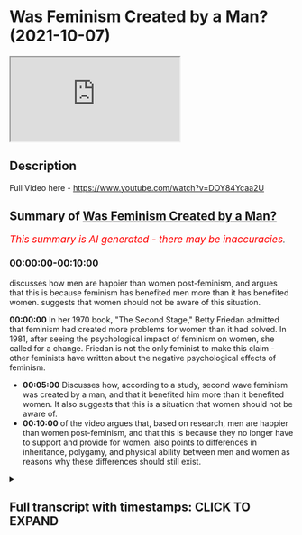 # Was Feminism Created by a Man? (2021-10-07)

<iframe loading='lazy' allow='autoplay' src='https://www.youtube.com/embed/jwaftjQDOTc'></iframe>

## Description

Full Video here - <https://www.youtube.com/watch?v=DOY84Ycaa2U>

## Summary of [Was Feminism Created by a Man?](https://www.youtube.com/watch?v=jwaftjQDOTc)

*<span style="color:red; font-size:125%">This summary is AI generated - there may be inaccuracies</span>. [](/)*

### <a onclick="modifyYTiframeseektime('0')">00:00:00-00:10:00</a>

 discusses how men are happier than women post-feminism, and argues that this is because feminism has benefited men more than it has benefited women.  suggests that women should not be aware of this situation.

**<a onclick="modifyYTiframeseektime('0')">00:00:00</a>** In her 1970 book, "The Second Stage," Betty Friedan admitted that feminism had created more problems for women than it had solved. In 1981, after seeing the psychological impact of feminism on women, she called for a change. Friedan is not the only feminist to make this claim - other feminists have written about the negative psychological effects of feminism.

* **<a onclick="modifyYTiframeseektime('300')">00:05:00</a>** Discusses how, according to a study, second wave feminism was created by a man, and that it benefited him more than it benefited women. It also suggests that this is a situation that women should not be aware of.
* **<a onclick="modifyYTiframeseektime('600')">00:10:00</a>** of the video argues that, based on research, men are happier than women post-feminism, and that this is because they no longer have to support and provide for women. also points to differences in inheritance, polygamy, and physical ability between men and women as reasons why these differences should still exist.

<details><summary><h2>Full transcript with timestamps: CLICK TO EXPAND</h2></summary>

<a onclick="modifyYTiframeseektime('0')">0:00:00</a> the famous line  
<a onclick="modifyYTiframeseektime('1')">0:00:01</a> the comfortable concentration the home  
<a onclick="modifyYTiframeseektime('3')">0:00:03</a> is a comfortable concentration camp  
<a onclick="modifyYTiframeseektime('5')">0:00:05</a> what was it um  
<a onclick="modifyYTiframeseektime('15')">0:00:15</a> has been translated it's very you know  
<a onclick="modifyYTiframeseektime('18')">0:00:18</a> that she's she is a  
<a onclick="modifyYTiframeseektime('20')">0:00:20</a> you know prisoner in her house  
<a onclick="modifyYTiframeseektime('22')">0:00:22</a> by the way  
<a onclick="modifyYTiframeseektime('23')">0:00:23</a> she actually retracted this very  
<a onclick="modifyYTiframeseektime('25')">0:00:25</a> interesting in her book called second  
<a onclick="modifyYTiframeseektime('26')">0:00:26</a> stage which she wrote some 10 years  
<a onclick="modifyYTiframeseektime('28')">0:00:28</a> after or something like this she said  
<a onclick="modifyYTiframeseektime('29')">0:00:29</a> this was a big extreme for me to say  
<a onclick="modifyYTiframeseektime('30')">0:00:30</a> that  
<a onclick="modifyYTiframeseektime('31')">0:00:31</a> people don't realize she made a hell of  
<a onclick="modifyYTiframeseektime('33')">0:00:33</a> a lot of retractions  
<a onclick="modifyYTiframeseektime('35')">0:00:35</a> why does she make retractions i'll tell  
<a onclick="modifyYTiframeseektime('36')">0:00:36</a> you why she made retractions  
<a onclick="modifyYTiframeseektime('38')">0:00:38</a> she made retractions because in the year  
<a onclick="modifyYTiframeseektime('40')">0:00:40</a> 1970  
<a onclick="modifyYTiframeseektime('41')">0:00:41</a> she wrote a book called the second stage  
<a onclick="modifyYTiframeseektime('43')">0:00:43</a> you can you can get this book and she  
<a onclick="modifyYTiframeseektime('44')">0:00:44</a> realized by doing these kind of  
<a onclick="modifyYTiframeseektime('46')">0:00:46</a> sociological investigations that women  
<a onclick="modifyYTiframeseektime('48')">0:00:48</a> were actually having things worse that  
<a onclick="modifyYTiframeseektime('50')">0:00:50</a> things were getting worse for women i'm  
<a onclick="modifyYTiframeseektime('51')">0:00:51</a> going to read something from her book  
<a onclick="modifyYTiframeseektime('52')">0:00:52</a> right now  
<a onclick="modifyYTiframeseektime('54')">0:00:54</a> she said that women are experiencing  
<a onclick="modifyYTiframeseektime('55')">0:00:55</a> more signs of psychological stress than  
<a onclick="modifyYTiframeseektime('57')">0:00:57</a> women in their 20s and 30s had in the  
<a onclick="modifyYTiframeseektime('59')">0:00:59</a> 50s and early 60s she admits  
<a onclick="modifyYTiframeseektime('62')">0:01:02</a> listen to what she says and we're more  
<a onclick="modifyYTiframeseektime('64')">0:01:04</a> likely to feel on edge of a nervous  
<a onclick="modifyYTiframeseektime('66')">0:01:06</a> breakdown than young men she says so  
<a onclick="modifyYTiframeseektime('69')">0:01:09</a> this is after what after the civil  
<a onclick="modifyYTiframeseektime('71')">0:01:11</a> rights movement after the implementation  
<a onclick="modifyYTiframeseektime('72')">0:01:12</a> of equal rights act after women are  
<a onclick="modifyYTiframeseektime('73')">0:01:13</a> going to work after all of the the  
<a onclick="modifyYTiframeseektime('76')">0:01:16</a> discussion about feminism after women  
<a onclick="modifyYTiframeseektime('77')">0:01:17</a> were burning bras after after after so  
<a onclick="modifyYTiframeseektime('80')">0:01:20</a> she goes and checks to see if women are  
<a onclick="modifyYTiframeseektime('81')">0:01:21</a> happy now because of what she's done and  
<a onclick="modifyYTiframeseektime('83')">0:01:23</a> she realized actually women are sadder  
<a onclick="modifyYTiframeseektime('84')">0:01:24</a> they're worse off their welfare has been  
<a onclick="modifyYTiframeseektime('86')">0:01:26</a> affected in the negative  
<a onclick="modifyYTiframeseektime('88')">0:01:28</a> and she says that she admits this in her  
<a onclick="modifyYTiframeseektime('89')">0:01:29</a> book the second stage which by the way  
<a onclick="modifyYTiframeseektime('91')">0:01:31</a> you don't find in curricula you don't  
<a onclick="modifyYTiframeseektime('93')">0:01:33</a> find the syllabi this book second stage  
<a onclick="modifyYTiframeseektime('95')">0:01:35</a> you find feminine mystique even  
<a onclick="modifyYTiframeseektime('98')">0:01:38</a> gcse and a levels they don't teach any  
<a onclick="modifyYTiframeseektime('100')">0:01:40</a> kids about the second stage it's a book  
<a onclick="modifyYTiframeseektime('102')">0:01:42</a> she wrote and in fact it's a book she  
<a onclick="modifyYTiframeseektime('104')">0:01:44</a> wrote after the book feminine mystique  
<a onclick="modifyYTiframeseektime('105')">0:01:45</a> but because it has all these admissions  
<a onclick="modifyYTiframeseektime('107')">0:01:47</a> these dirty admissions that she puts and  
<a onclick="modifyYTiframeseektime('109')">0:01:49</a> she tells us the truth about  
<a onclick="modifyYTiframeseektime('111')">0:01:51</a> you don't want to we don't want to we  
<a onclick="modifyYTiframeseektime('112')">0:01:52</a> want to hide this under the cup do we  
<a onclick="modifyYTiframeseektime('115')">0:01:55</a> women 35 to 39 103 she says in the same  
<a onclick="modifyYTiframeseektime('119')">0:01:59</a> book  
<a onclick="modifyYTiframeseektime('120')">0:02:00</a> in the 1970s experienced a nervous  
<a onclick="modifyYTiframeseektime('122')">0:02:02</a> breakdown which was is more than a 10  
<a onclick="modifyYTiframeseektime('124')">0:02:04</a> increase  
<a onclick="modifyYTiframeseektime('125')">0:02:05</a> which is in sociological terms quite  
<a onclick="modifyYTiframeseektime('127')">0:02:07</a> heavy  
<a onclick="modifyYTiframeseektime('128')">0:02:08</a> so she realized  
<a onclick="modifyYTiframeseektime('130')">0:02:10</a> based on her own study this is betty  
<a onclick="modifyYTiframeseektime('132')">0:02:12</a> friday we're talking about that more  
<a onclick="modifyYTiframeseektime('133')">0:02:13</a> women were suffering  
<a onclick="modifyYTiframeseektime('136')">0:02:16</a> after the implementation of all of these  
<a onclick="modifyYTiframeseektime('137')">0:02:17</a> things and after they go into work and  
<a onclick="modifyYTiframeseektime('139')">0:02:19</a> after they she's they've they've taken  
<a onclick="modifyYTiframeseektime('140')">0:02:20</a> up all these attitudes towards domestic  
<a onclick="modifyYTiframeseektime('143')">0:02:23</a> domesticity  
<a onclick="modifyYTiframeseektime('144')">0:02:24</a> and the family and the home and the  
<a onclick="modifyYTiframeseektime('145')">0:02:25</a> motherhood and all these things  
<a onclick="modifyYTiframeseektime('147')">0:02:27</a> you see  
<a onclick="modifyYTiframeseektime('151')">0:02:31</a> and she even admits quite interesting in  
<a onclick="modifyYTiframeseektime('152')">0:02:32</a> the book she goes women have a profound  
<a onclick="modifyYTiframeseektime('154')">0:02:34</a> human impulse to have children well you  
<a onclick="modifyYTiframeseektime('156')">0:02:36</a> weren't saying that before  
<a onclick="modifyYTiframeseektime('157')">0:02:37</a> all the tone has changed now has it when  
<a onclick="modifyYTiframeseektime('159')">0:02:39</a> you see women are suffering and coming  
<a onclick="modifyYTiframeseektime('161')">0:02:41</a> to you and crying and nervous breakdowns  
<a onclick="modifyYTiframeseektime('162')">0:02:42</a> now you're saying well actually women  
<a onclick="modifyYTiframeseektime('164')">0:02:44</a> have a profound  
<a onclick="modifyYTiframeseektime('165')">0:02:45</a> instinct she says or impulse sorry to  
<a onclick="modifyYTiframeseektime('167')">0:02:47</a> have children well you weren't saying  
<a onclick="modifyYTiframeseektime('168')">0:02:48</a> that before fridan she realizes what she  
<a onclick="modifyYTiframeseektime('172')">0:02:52</a> put women in but is she the only one  
<a onclick="modifyYTiframeseektime('174')">0:02:54</a> you'll be surprised she's not the only  
<a onclick="modifyYTiframeseektime('175')">0:02:55</a> one in 1981 after realizing the  
<a onclick="modifyYTiframeseektime('177')">0:02:57</a> troubling psychological impact of women  
<a onclick="modifyYTiframeseektime('178')">0:02:58</a> fridan states this let me just go with  
<a onclick="modifyYTiframeseektime('181')">0:03:01</a> for a second she has we had better find  
<a onclick="modifyYTiframeseektime('183')">0:03:03</a> a change  
<a onclick="modifyYTiframeseektime('184')">0:03:04</a> but change is hard because this is what  
<a onclick="modifyYTiframeseektime('186')">0:03:06</a> she says unbelievable unbelievable what  
<a onclick="modifyYTiframeseektime('188')">0:03:08</a> she says listen to this  
<a onclick="modifyYTiframeseektime('190')">0:03:10</a> she goes  
<a onclick="modifyYTiframeseektime('191')">0:03:11</a> because women have almost a religious  
<a onclick="modifyYTiframeseektime('193')">0:03:13</a> feeling about the woman's movement  
<a onclick="modifyYTiframeseektime('195')">0:03:15</a> allah  
<a onclick="modifyYTiframeseektime('198')">0:03:18</a> she says we've got to change this now  
<a onclick="modifyYTiframeseektime('200')">0:03:20</a> this is 20 years after that she goes  
<a onclick="modifyYTiframeseektime('201')">0:03:21</a> because we're now becoming it's like  
<a onclick="modifyYTiframeseektime('202')">0:03:22</a> feminism has become religion who's  
<a onclick="modifyYTiframeseektime('204')">0:03:24</a> saying that betsy friedan one of the  
<a onclick="modifyYTiframeseektime('206')">0:03:26</a> founding mothers of feminism she goes i  
<a onclick="modifyYTiframeseektime('208')">0:03:28</a> realize we have to make a change she's  
<a onclick="modifyYTiframeseektime('210')">0:03:30</a> saying this i realize we have to make a  
<a onclick="modifyYTiframeseektime('211')">0:03:31</a> change but what but it's difficult now  
<a onclick="modifyYTiframeseektime('213')">0:03:33</a> because women have a what a religious  
<a onclick="modifyYTiframeseektime('215')">0:03:35</a> feeling towards feminism can you imagine  
<a onclick="modifyYTiframeseektime('218')">0:03:38</a> this  
<a onclick="modifyYTiframeseektime('219')">0:03:39</a> a sacredness a reverence an oh this is  
<a onclick="modifyYTiframeseektime('222')">0:03:42</a> what she continues it keeps us from  
<a onclick="modifyYTiframeseektime('224')">0:03:44</a> asking questions about what really  
<a onclick="modifyYTiframeseektime('225')">0:03:45</a> matters to women now  
<a onclick="modifyYTiframeseektime('227')">0:03:47</a> so  
<a onclick="modifyYTiframeseektime('229')">0:03:49</a> you see it's really negatively impacted  
<a onclick="modifyYTiframeseektime('230')">0:03:50</a> women she realizes that  
<a onclick="modifyYTiframeseektime('232')">0:03:52</a> she wants to change that but she can't  
<a onclick="modifyYTiframeseektime('234')">0:03:54</a> because she's already created a monster  
<a onclick="modifyYTiframeseektime('236')">0:03:56</a> she's already created the frankenstein  
<a onclick="modifyYTiframeseektime('238')">0:03:58</a> of feminism she's already helped  
<a onclick="modifyYTiframeseektime('240')">0:04:00</a> contribute to that and now she's trying  
<a onclick="modifyYTiframeseektime('242')">0:04:02</a> to pull women back actually we're going  
<a onclick="modifyYTiframeseektime('244')">0:04:04</a> too far no it's too far the frankenstein  
<a onclick="modifyYTiframeseektime('246')">0:04:06</a> has already been created and and you  
<a onclick="modifyYTiframeseektime('248')">0:04:08</a> know who's suffering for it women are  
<a onclick="modifyYTiframeseektime('250')">0:04:10</a> suffering more because of him  
<a onclick="modifyYTiframeseektime('252')">0:04:12</a> and one of the most powerful things i've  
<a onclick="modifyYTiframeseektime('254')">0:04:14</a> ever read  
<a onclick="modifyYTiframeseektime('255')">0:04:15</a> from a feminist  
<a onclick="modifyYTiframeseektime('257')">0:04:17</a> is from jermaine grey  
<a onclick="modifyYTiframeseektime('258')">0:04:18</a> in her book in 1981 the whole woman  
<a onclick="modifyYTiframeseektime('260')">0:04:20</a> remember jeremiah was one of the  
<a onclick="modifyYTiframeseektime('261')">0:04:21</a> founding mothers of feminism see her see  
<a onclick="modifyYTiframeseektime('263')">0:04:23</a> her online how she's coming with  
<a onclick="modifyYTiframeseektime('265')">0:04:25</a> arrogance and talking and smoking  
<a onclick="modifyYTiframeseektime('266')">0:04:26</a> cigarette and this and that and she's  
<a onclick="modifyYTiframeseektime('268')">0:04:28</a> she's with confidence talking about how  
<a onclick="modifyYTiframeseektime('270')">0:04:30</a> important it is and attacking  
<a onclick="modifyYTiframeseektime('271')">0:04:31</a> domesticity attacking this and quality  
<a onclick="modifyYTiframeseektime('273')">0:04:33</a> and all that kind of and what  
<a onclick="modifyYTiframeseektime('274')">0:04:34</a> she comes in 1981 she goes i mourn for  
<a onclick="modifyYTiframeseektime('276')">0:04:36</a> my unborn babies  
<a onclick="modifyYTiframeseektime('279')">0:04:39</a> i mourn for my unborn babies she says  
<a onclick="modifyYTiframeseektime('283')">0:04:43</a> this is two of your big names  
<a onclick="modifyYTiframeseektime('285')">0:04:45</a> two already we're going to come to the  
<a onclick="modifyYTiframeseektime('286')">0:04:46</a> third one which is the worst one by the  
<a onclick="modifyYTiframeseektime('288')">0:04:48</a> way where she said i'm mourned for my  
<a onclick="modifyYTiframeseektime('289')">0:04:49</a> unborn babies she said  
<a onclick="modifyYTiframeseektime('291')">0:04:51</a> she goes i still have pregnancy dreams  
<a onclick="modifyYTiframeseektime('295')">0:04:55</a> she's exposing herself waiting with vast  
<a onclick="modifyYTiframeseektime('297')">0:04:57</a> joy something that will never happen  
<a onclick="modifyYTiframeseektime('299')">0:04:59</a> because she's over past the age of  
<a onclick="modifyYTiframeseektime('300')">0:05:00</a> pregnancy never happened allah akbar  
<a onclick="modifyYTiframeseektime('302')">0:05:02</a> it's a punishment for you because you  
<a onclick="modifyYTiframeseektime('304')">0:05:04</a> are telling all the women it's you're  
<a onclick="modifyYTiframeseektime('306')">0:05:06</a> telling all the women that motherhood is  
<a onclick="modifyYTiframeseektime('307')">0:05:07</a> xyz and all that now you'll be punished  
<a onclick="modifyYTiframeseektime('309')">0:05:09</a> because you realize that actually you  
<a onclick="modifyYTiframeseektime('310')">0:05:10</a> suppressed your instinct and you hurt  
<a onclick="modifyYTiframeseektime('312')">0:05:12</a> yourself you only hurt you you're  
<a onclick="modifyYTiframeseektime('313')">0:05:13</a> playing with fire you played with fire  
<a onclick="modifyYTiframeseektime('315')">0:05:15</a> and you got burned  
<a onclick="modifyYTiframeseektime('319')">0:05:19</a> who is the ani if you wanna if you wanna  
<a onclick="modifyYTiframeseektime('322')">0:05:22</a> put the main the main woman of feminism  
<a onclick="modifyYTiframeseektime('325')">0:05:25</a> in the second wave is  
<a onclick="modifyYTiframeseektime('326')">0:05:26</a> the second sex because it had been  
<a onclick="modifyYTiframeseektime('329')">0:05:29</a> probably the most robust and thorough  
<a onclick="modifyYTiframeseektime('331')">0:05:31</a> philosophical work that had been done on  
<a onclick="modifyYTiframeseektime('333')">0:05:33</a> feminism and up until the third wave it  
<a onclick="modifyYTiframeseektime('335')">0:05:35</a> was the main way in which uh scholars of  
<a onclick="modifyYTiframeseektime('338')">0:05:38</a> feminism would argue for feminism okay  
<a onclick="modifyYTiframeseektime('341')">0:05:41</a> this is what she says  
<a onclick="modifyYTiframeseektime('344')">0:05:44</a> we know we know her thought right she  
<a onclick="modifyYTiframeseektime('346')">0:05:46</a> attacks  
<a onclick="modifyYTiframeseektime('347')">0:05:47</a> the institution of motherhood she  
<a onclick="modifyYTiframeseektime('349')">0:05:49</a> attacks  
<a onclick="modifyYTiframeseektime('350')">0:05:50</a> domesticity she she she talks about  
<a onclick="modifyYTiframeseektime('353')">0:05:53</a> you know how it's so oppressive to be a  
<a onclick="modifyYTiframeseektime('355')">0:05:55</a> you know man and biologically even  
<a onclick="modifyYTiframeseektime('358')">0:05:58</a> and these things but she says the  
<a onclick="modifyYTiframeseektime('359')">0:05:59</a> following she goes she was talking about  
<a onclick="modifyYTiframeseektime('361')">0:06:01</a> she had a boyfriend his name was satra  
<a onclick="modifyYTiframeseektime('362')">0:06:02</a> john paul satra a huge philosopher big  
<a onclick="modifyYTiframeseektime('364')">0:06:04</a> name imagine now she's telling women not  
<a onclick="modifyYTiframeseektime('367')">0:06:07</a> to have what  
<a onclick="modifyYTiframeseektime('368')">0:06:08</a> husbands or this she's telling them not  
<a onclick="modifyYTiframeseektime('369')">0:06:09</a> to have husbands yeah not to be married  
<a onclick="modifyYTiframeseektime('371')">0:06:11</a> not to have kids but listen to what she  
<a onclick="modifyYTiframeseektime('373')">0:06:13</a> says about her own boyfriend listen to  
<a onclick="modifyYTiframeseektime('374')">0:06:14</a> what she said she goes i felt dominated  
<a onclick="modifyYTiframeseektime('376')">0:06:16</a> by someone else intellectually  
<a onclick="modifyYTiframeseektime('379')">0:06:19</a> sartre lived up to the man i had dreamt  
<a onclick="modifyYTiframeseektime('381')">0:06:21</a> up until 15. i was simply not in his  
<a onclick="modifyYTiframeseektime('383')">0:06:23</a> class well i have not seen one single  
<a onclick="modifyYTiframeseektime('385')">0:06:25</a> muslim woman to ever say that  
<a onclick="modifyYTiframeseektime('387')">0:06:27</a> with the most complementarian lifestyle  
<a onclick="modifyYTiframeseektime('389')">0:06:29</a> she's an egalitarian she said i've never  
<a onclick="modifyYTiframeseektime('391')">0:06:31</a> heard anything i've dominated by my  
<a onclick="modifyYTiframeseektime('392')">0:06:32</a> husband i was not even in his class  
<a onclick="modifyYTiframeseektime('394')">0:06:34</a> the most traditionalist woman  
<a onclick="modifyYTiframeseektime('397')">0:06:37</a> the amish i've never said this is what  
<a onclick="modifyYTiframeseektime('399')">0:06:39</a> so you're telling women not to have uh  
<a onclick="modifyYTiframeseektime('400')">0:06:40</a> kids you're telling women not to she's  
<a onclick="modifyYTiframeseektime('402')">0:06:42</a> like the devil wallahi she is like  
<a onclick="modifyYTiframeseektime('403')">0:06:43</a> shaytaan sorry let me just go into  
<a onclick="modifyYTiframeseektime('405')">0:06:45</a> release this goes for that  
<a onclick="modifyYTiframeseektime('415')">0:06:55</a> like the devil he says go and do this  
<a onclick="modifyYTiframeseektime('417')">0:06:57</a> belief and when he does it he says i've  
<a onclick="modifyYTiframeseektime('419')">0:06:59</a> got nothing to do with you in her own  
<a onclick="modifyYTiframeseektime('420')">0:07:00</a> life what's she doing she's saying  
<a onclick="modifyYTiframeseektime('421')">0:07:01</a> you're my superior i'm not even in your  
<a onclick="modifyYTiframeseektime('423')">0:07:03</a> class but she was she's writing in her  
<a onclick="modifyYTiframeseektime('425')">0:07:05</a> books as well  
<a onclick="modifyYTiframeseektime('426')">0:07:06</a> she's writing  
<a onclick="modifyYTiframeseektime('427')">0:07:07</a> don't get married don't have children  
<a onclick="modifyYTiframeseektime('429')">0:07:09</a> don't allow this from the man it's like  
<a onclick="modifyYTiframeseektime('431')">0:07:11</a> this nonsense hypocrite she's a nonsense  
<a onclick="modifyYTiframeseektime('433')">0:07:13</a> hypocrite  
<a onclick="modifyYTiframeseektime('436')">0:07:16</a> she wasn't even married  
<a onclick="modifyYTiframeseektime('438')">0:07:18</a> we'll come on to it she wishes she was  
<a onclick="modifyYTiframeseektime('439')">0:07:19</a> as she even admits well not this but she  
<a onclick="modifyYTiframeseektime('442')">0:07:22</a> goes i was simply not in his class she  
<a onclick="modifyYTiframeseektime('444')">0:07:24</a> she looked in the mirror  
<a onclick="modifyYTiframeseektime('446')">0:07:26</a> just like you added she said something  
<a onclick="modifyYTiframeseektime('448')">0:07:28</a> that you said she i detest my own  
<a onclick="modifyYTiframeseektime('449')">0:07:29</a> reflection  
<a onclick="modifyYTiframeseektime('454')">0:07:34</a> she goes  
<a onclick="modifyYTiframeseektime('455')">0:07:35</a> if at least my own thought had given  
<a onclick="modifyYTiframeseektime('457')">0:07:37</a> birth to a hill a rocket but nothing had  
<a onclick="modifyYTiframeseektime('460')">0:07:40</a> has taken place i'm astonished to  
<a onclick="modifyYTiframeseektime('462')">0:07:42</a> realize how thoroughly i have been  
<a onclick="modifyYTiframeseektime('464')">0:07:44</a> cheated cheated by who are you talking  
<a onclick="modifyYTiframeseektime('465')">0:07:45</a> about by yourself you cheated  
<a onclick="modifyYTiframeseektime('468')">0:07:48</a> yourself  
<a onclick="modifyYTiframeseektime('469')">0:07:49</a> yeah she's writing her autobiography she  
<a onclick="modifyYTiframeseektime('471')">0:07:51</a> thought we didn't read  
<a onclick="modifyYTiframeseektime('472')">0:07:52</a> she  
<a onclick="modifyYTiframeseektime('473')">0:07:53</a> then she also admits i don't know she  
<a onclick="modifyYTiframeseektime('475')">0:07:55</a> thinks it's a diary entry  
<a onclick="modifyYTiframeseektime('477')">0:07:57</a> she writes the following she goes  
<a onclick="modifyYTiframeseektime('479')">0:07:59</a> before her boyfriend satra came from  
<a onclick="modifyYTiframeseektime('481')">0:08:01</a> paris she was preparing her new  
<a onclick="modifyYTiframeseektime('482')">0:08:02</a> independent home in paris and waiting  
<a onclick="modifyYTiframeseektime('484')">0:08:04</a> for the return of satra from paris new  
<a onclick="modifyYTiframeseektime('486')">0:08:06</a> furniture is brought the walls are  
<a onclick="modifyYTiframeseektime('488')">0:08:08</a> papered and new clothes are purchased  
<a onclick="modifyYTiframeseektime('491')">0:08:11</a> oh you're trying to make an effort for  
<a onclick="modifyYTiframeseektime('492')">0:08:12</a> him are you  
<a onclick="modifyYTiframeseektime('494')">0:08:14</a> you're trying to make an effort for him  
<a onclick="modifyYTiframeseektime('495')">0:08:15</a> either but you tell the woman to what  
<a onclick="modifyYTiframeseektime('497')">0:08:17</a> not to get married but you wish you were  
<a onclick="modifyYTiframeseektime('498')">0:08:18</a> married you wish you had that commitment  
<a onclick="modifyYTiframeseektime('501')">0:08:21</a> he called her one time he said to her  
<a onclick="modifyYTiframeseektime('503')">0:08:23</a> because you know she came back home she  
<a onclick="modifyYTiframeseektime('504')">0:08:24</a> wasn't there she said you're like a mere  
<a onclick="modifyYTiframeseektime('505')">0:08:25</a> housewife  
<a onclick="modifyYTiframeseektime('507')">0:08:27</a> and obviously in their understanding  
<a onclick="modifyYTiframeseektime('508')">0:08:28</a> this is a huge embarrassment  
<a onclick="modifyYTiframeseektime('510')">0:08:30</a> she says i was furious with myself to  
<a onclick="modifyYTiframeseektime('512')">0:08:32</a> have disappointed him in this way  
<a onclick="modifyYTiframeseektime('516')">0:08:36</a> and you know he's the one by the way if  
<a onclick="modifyYTiframeseektime('518')">0:08:38</a> you look at her autobiography he  
<a onclick="modifyYTiframeseektime('519')">0:08:39</a> persuaded her  
<a onclick="modifyYTiframeseektime('521')">0:08:41</a> he's the one who persuaded her to write  
<a onclick="modifyYTiframeseektime('522')">0:08:42</a> the second sex so we have a valid  
<a onclick="modifyYTiframeseektime('524')">0:08:44</a> question here was second wave feminism  
<a onclick="modifyYTiframeseektime('527')">0:08:47</a> created by satra by a man was he the one  
<a onclick="modifyYTiframeseektime('529')">0:08:49</a> doing all the work was he the one  
<a onclick="modifyYTiframeseektime('530')">0:08:50</a> pushing her to do these things  
<a onclick="modifyYTiframeseektime('532')">0:08:52</a> why because it is in the benefit we're  
<a onclick="modifyYTiframeseektime('534')">0:08:54</a> going to come to realize it's in the  
<a onclick="modifyYTiframeseektime('535')">0:08:55</a> benefit of a man  
<a onclick="modifyYTiframeseektime('536')">0:08:56</a> it is this is what women don't  
<a onclick="modifyYTiframeseektime('538')">0:08:58</a> understand please some women do of  
<a onclick="modifyYTiframeseektime('540')">0:09:00</a> course but some women don't  
<a onclick="modifyYTiframeseektime('542')">0:09:02</a> feminist women  
<a onclick="modifyYTiframeseektime('543')">0:09:03</a> that feminism second wave benefits the  
<a onclick="modifyYTiframeseektime('546')">0:09:06</a> man  
<a onclick="modifyYTiframeseektime('546')">0:09:06</a> psychologically as we'll find more than  
<a onclick="modifyYTiframeseektime('548')">0:09:08</a> it benefits the woman he doesn't need to  
<a onclick="modifyYTiframeseektime('550')">0:09:10</a> commit  
<a onclick="modifyYTiframeseektime('551')">0:09:11</a> he doesn't need to have kids he doesn't  
<a onclick="modifyYTiframeseektime('552')">0:09:12</a> need all those things he can move him  
<a onclick="modifyYTiframeseektime('553')">0:09:13</a> one woman to another use and abuse  
<a onclick="modifyYTiframeseektime('556')">0:09:16</a> lash and dash he can  
<a onclick="modifyYTiframeseektime('560')">0:09:20</a> this is uh this is the situation  
<a onclick="modifyYTiframeseektime('563')">0:09:23</a> but  
<a onclick="modifyYTiframeseektime('564')">0:09:24</a> let's not uh mention that  
<a onclick="modifyYTiframeseektime('567')">0:09:27</a> what we should mention is some  
<a onclick="modifyYTiframeseektime('568')">0:09:28</a> sociological investigations and the  
<a onclick="modifyYTiframeseektime('569')">0:09:29</a> biggest one that's ever been done that i  
<a onclick="modifyYTiframeseektime('571')">0:09:31</a> know of  
<a onclick="modifyYTiframeseektime('572')">0:09:32</a> is this one that is mentioned it's  
<a onclick="modifyYTiframeseektime('573')">0:09:33</a> mentioned in the poem as well do you  
<a onclick="modifyYTiframeseektime('575')">0:09:35</a> remember what the lines were  
<a onclick="modifyYTiframeseektime('579')">0:09:39</a> yeah this is the last that's going  
<a onclick="modifyYTiframeseektime('581')">0:09:41</a> through  
<a onclick="modifyYTiframeseektime('583')">0:09:43</a> yeah this is the mirror  
<a onclick="modifyYTiframeseektime('584')">0:09:44</a> it's blanche flower and oswald this is  
<a onclick="modifyYTiframeseektime('587')">0:09:47</a> the name of the study 2000 okay a  
<a onclick="modifyYTiframeseektime('589')">0:09:49</a> hundred thousand participants a  
<a onclick="modifyYTiframeseektime('590')">0:09:50</a> longitudinal study from the years 1970  
<a onclick="modifyYTiframeseektime('593')">0:09:53</a> to the years 1990 in the uk and the us  
<a onclick="modifyYTiframeseektime('596')">0:09:56</a> huge study very difficult to replicate  
<a onclick="modifyYTiframeseektime('599')">0:09:59</a> and this is what the researchers said  
<a onclick="modifyYTiframeseektime('602')">0:10:02</a> that men are happier and women are  
<a onclick="modifyYTiframeseektime('603')">0:10:03</a> sadder  
<a onclick="modifyYTiframeseektime('605')">0:10:05</a> in the time period after the feminist  
<a onclick="modifyYTiframeseektime('606')">0:10:06</a> movement has taken force and after all  
<a onclick="modifyYTiframeseektime('608')">0:10:08</a> the laws have been placed and after the  
<a onclick="modifyYTiframeseektime('610')">0:10:10</a> attitudes have changed and after women  
<a onclick="modifyYTiframeseektime('612')">0:10:12</a> are going to work why are they happy on  
<a onclick="modifyYTiframeseektime('613')">0:10:13</a> the saddle well because let me tell you  
<a onclick="modifyYTiframeseektime('614')">0:10:14</a> why  
<a onclick="modifyYTiframeseektime('615')">0:10:15</a> because  
<a onclick="modifyYTiframeseektime('617')">0:10:17</a> they say legislative reform and so on  
<a onclick="modifyYTiframeseektime('620')">0:10:20</a> has not been successful in either  
<a onclick="modifyYTiframeseektime('621')">0:10:21</a> country in either  
<a onclick="modifyYTiframeseektime('623')">0:10:23</a> uh sorry in our country in creating  
<a onclick="modifyYTiframeseektime('626')">0:10:26</a> or uh on right raising the well-being  
<a onclick="modifyYTiframeseektime('628')">0:10:28</a> among women is the core is messed up a  
<a onclick="modifyYTiframeseektime('630')">0:10:30</a> little bit on the flights but that's you  
<a onclick="modifyYTiframeseektime('632')">0:10:32</a> see  
<a onclick="modifyYTiframeseektime('635')">0:10:35</a> this big thing is saying what in fact  
<a onclick="modifyYTiframeseektime('637')">0:10:37</a> the same study said you know who was  
<a onclick="modifyYTiframeseektime('639')">0:10:39</a> getting happier  
<a onclick="modifyYTiframeseektime('640')">0:10:40</a> men were getting happier they're getting  
<a onclick="modifyYTiframeseektime('642')">0:10:42</a> what they want  
<a onclick="modifyYTiframeseektime('643')">0:10:43</a> the commitment issues have gone down he  
<a onclick="modifyYTiframeseektime('645')">0:10:45</a> doesn't have to extract his resources  
<a onclick="modifyYTiframeseektime('646')">0:10:46</a> for her he can do he's got more money  
<a onclick="modifyYTiframeseektime('648')">0:10:48</a> now he can just  
<a onclick="modifyYTiframeseektime('650')">0:10:50</a> use her  
<a onclick="modifyYTiframeseektime('651')">0:10:51</a> move from woman to woman she's she's the  
<a onclick="modifyYTiframeseektime('653')">0:10:53</a> one she wants security she's the one  
<a onclick="modifyYTiframeseektime('654')">0:10:54</a> psychologically primed for these things  
<a onclick="modifyYTiframeseektime('656')">0:10:56</a> you want to play this game with a man  
<a onclick="modifyYTiframeseektime('658')">0:10:58</a> and you think you're going to be happier  
<a onclick="modifyYTiframeseektime('660')">0:11:00</a> you don't know what you're doing you've  
<a onclick="modifyYTiframeseektime('661')">0:11:01</a> created 20 years longitudinal study it  
<a onclick="modifyYTiframeseektime('664')">0:11:04</a> tells us that in fact your the the  
<a onclick="modifyYTiframeseektime('667')">0:11:07</a> welfare of women has degenerated  
<a onclick="modifyYTiframeseektime('669')">0:11:09</a> considerably or exponentially as a  
<a onclick="modifyYTiframeseektime('671')">0:11:11</a> result of what  
<a onclick="modifyYTiframeseektime('672')">0:11:12</a> as a result or after at least these  
<a onclick="modifyYTiframeseektime('676')">0:11:16</a> policies had been implemented  
<a onclick="modifyYTiframeseektime('678')">0:11:18</a> now  
<a onclick="modifyYTiframeseektime('679')">0:11:19</a> why is this the case or what should we  
<a onclick="modifyYTiframeseektime('681')">0:11:21</a> think about  
<a onclick="modifyYTiframeseektime('682')">0:11:22</a> i mean feminists know even the second  
<a onclick="modifyYTiframeseektime('684')">0:11:24</a> word feminist that there are differences  
<a onclick="modifyYTiframeseektime('685')">0:11:25</a> considerable physiological and  
<a onclick="modifyYTiframeseektime('687')">0:11:27</a> psychological and  
<a onclick="modifyYTiframeseektime('688')">0:11:28</a> even biological as we know differences  
<a onclick="modifyYTiframeseektime('690')">0:11:30</a> between men and women  
<a onclick="modifyYTiframeseektime('693')">0:11:33</a> but basically their argument is despite  
<a onclick="modifyYTiframeseektime('695')">0:11:35</a> all of these differences that we should  
<a onclick="modifyYTiframeseektime('697')">0:11:37</a> be treated the same  
<a onclick="modifyYTiframeseektime('699')">0:11:39</a> now the burden of proof is upon the one  
<a onclick="modifyYTiframeseektime('700')">0:11:40</a> who's making the claim why do we need to  
<a onclick="modifyYTiframeseektime('702')">0:11:42</a> be on the back  
<a onclick="modifyYTiframeseektime('704')">0:11:44</a> if they if someone asks you why is it  
<a onclick="modifyYTiframeseektime('705')">0:11:45</a> different for whatever ruling it is in  
<a onclick="modifyYTiframeseektime('707')">0:11:47</a> islam or whatever other system even  
<a onclick="modifyYTiframeseektime('710')">0:11:50</a> that differentiates between ruling and  
<a onclick="modifyYTiframeseektime('711')">0:11:51</a> men and women so why is it different why  
<a onclick="modifyYTiframeseektime('713')">0:11:53</a> should it be the same in fact  
<a onclick="modifyYTiframeseektime('715')">0:11:55</a> plato he made a very interesting quote  
<a onclick="modifyYTiframeseektime('717')">0:11:57</a> aristotle quotes him he says treat like  
<a onclick="modifyYTiframeseektime('720')">0:12:00</a> cases as like meaning identical things  
<a onclick="modifyYTiframeseektime('723')">0:12:03</a> should be treated identically  
<a onclick="modifyYTiframeseektime('725')">0:12:05</a> and different things by extension should  
<a onclick="modifyYTiframeseektime('726')">0:12:06</a> be treated well  
<a onclick="modifyYTiframeseektime('728')">0:12:08</a> differently  
<a onclick="modifyYTiframeseektime('729')">0:12:09</a> now your feminism doesn't accommodate  
<a onclick="modifyYTiframeseektime('731')">0:12:11</a> for the differences between men and  
<a onclick="modifyYTiframeseektime('732')">0:12:12</a> women that's a failure that means it has  
<a onclick="modifyYTiframeseektime('735')">0:12:15</a> less explanatory scope  
<a onclick="modifyYTiframeseektime('737')">0:12:17</a> now why should we cover for their  
<a onclick="modifyYTiframeseektime('739')">0:12:19</a> failure or even accept it as a  
<a onclick="modifyYTiframeseektime('740')">0:12:20</a> presupposition for answering their  
<a onclick="modifyYTiframeseektime('741')">0:12:21</a> questions they're asking why is it that  
<a onclick="modifyYTiframeseektime('743')">0:12:23</a> will come to it but why is the  
<a onclick="modifyYTiframeseektime('744')">0:12:24</a> inheritance difference why is polygamy  
<a onclick="modifyYTiframeseektime('746')">0:12:26</a> why is man can marry this and that why  
<a onclick="modifyYTiframeseektime('748')">0:12:28</a> should it be the same in fact  
<a onclick="modifyYTiframeseektime('752')">0:12:32</a> why is there an assumption of legality  
<a onclick="modifyYTiframeseektime('754')">0:12:34</a> of absolute equality this assumption  
<a onclick="modifyYTiframeseektime('756')">0:12:36</a> itself is unsubstantiated and in fact  
<a onclick="modifyYTiframeseektime('758')">0:12:38</a> they need to argue from first principles  
<a onclick="modifyYTiframeseektime('761')">0:12:41</a> they need to argue why it should be true  
<a onclick="modifyYTiframeseektime('762')">0:12:42</a> different things should be treated the  
<a onclick="modifyYTiframeseektime('763')">0:12:43</a> same  
<a onclick="modifyYTiframeseektime('765')">0:12:45</a> they need to argue that not us  
<a onclick="modifyYTiframeseektime('767')">0:12:47</a> and in fact this is one of the key  
<a onclick="modifyYTiframeseektime('769')">0:12:49</a> reasons  
<a onclick="modifyYTiframeseektime('771')">0:12:51</a> and very important here  
<a onclick="modifyYTiframeseektime('772')">0:12:52</a> why read that happens why apostasy  
<a onclick="modifyYTiframeseektime('774')">0:12:54</a> happens so why shack  
<a onclick="modifyYTiframeseektime('776')">0:12:56</a> happens  
<a onclick="modifyYTiframeseektime('777')">0:12:57</a> why  
<a onclick="modifyYTiframeseektime('778')">0:12:58</a> happens in a deen or a doubt and we  
<a onclick="modifyYTiframeseektime('780')">0:13:00</a> because we've been in the back foot for  
<a onclick="modifyYTiframeseektime('781')">0:13:01</a> too long have not been able to answer  
<a onclick="modifyYTiframeseektime('783')">0:13:03</a> this properly the way we answer is sorry  
<a onclick="modifyYTiframeseektime('785')">0:13:05</a> are you is the assumption that different  
<a onclick="modifyYTiframeseektime('787')">0:13:07</a> things should be treated the same  
<a onclick="modifyYTiframeseektime('789')">0:13:09</a> we believe  
<a onclick="modifyYTiframeseektime('790')">0:13:10</a> that  
<a onclick="modifyYTiframeseektime('791')">0:13:11</a> identicality and value does not mean  
<a onclick="modifyYTiframeseektime('794')">0:13:14</a> so equality and value does not mean  
<a onclick="modifyYTiframeseektime('795')">0:13:15</a> identica that identicality in rules one  
<a onclick="modifyYTiframeseektime('798')">0:13:18</a> more time  
<a onclick="modifyYTiframeseektime('799')">0:13:19</a> equality of value we do believe men and  
<a onclick="modifyYTiframeseektime('801')">0:13:21</a> women are equal in value yeah and  
<a onclick="modifyYTiframeseektime('802')">0:13:22</a> spiritual value they are equal equality  
<a onclick="modifyYTiframeseektime('805')">0:13:25</a> of value is not equivalent to  
<a onclick="modifyYTiframeseektime('806')">0:13:26</a> identicality and roles this is extremely  
<a onclick="modifyYTiframeseektime('809')">0:13:29</a> important sentence to memorize it  
<a onclick="modifyYTiframeseektime('811')">0:13:31</a> if they want  
<a onclick="modifyYTiframeseektime('812')">0:13:32</a> to tell us  
<a onclick="modifyYTiframeseektime('814')">0:13:34</a> that it should be the case they have to  
<a onclick="modifyYTiframeseektime('816')">0:13:36</a> argue for it it's not me that has to  
<a onclick="modifyYTiframeseektime('817')">0:13:37</a> argue for it  
<a onclick="modifyYTiframeseektime('818')">0:13:38</a> but you know what sometimes it's quite  
<a onclick="modifyYTiframeseektime('820')">0:13:40</a> easy  
<a onclick="modifyYTiframeseektime('821')">0:13:41</a> and it's quite straightforward if we  
<a onclick="modifyYTiframeseektime('822')">0:13:42</a> point to them the difference is between  
<a onclick="modifyYTiframeseektime('823')">0:13:43</a> men and women because some of them are  
<a onclick="modifyYTiframeseektime('825')">0:13:45</a> actually ignorant of it even though the  
<a onclick="modifyYTiframeseektime('826')">0:13:46</a> feminist founding fathers were not  
<a onclick="modifyYTiframeseektime('827')">0:13:47</a> ignorant of it and in the chapter  
<a onclick="modifyYTiframeseektime('829')">0:13:49</a> biology but the bovac she goes women are  
<a onclick="modifyYTiframeseektime('832')">0:13:52</a> weaker than men she will lose to them in  
<a onclick="modifyYTiframeseektime('833')">0:13:53</a> the fight she has less control of  
<a onclick="modifyYTiframeseektime('835')">0:13:55</a> herself and paraphrasing but that's the  
<a onclick="modifyYTiframeseektime('836')">0:13:56</a> idea she says in all this thing but  
<a onclick="modifyYTiframeseektime('839')">0:13:59</a> sometimes you have to show them that  
<a onclick="modifyYTiframeseektime('840')">0:14:00</a> that is that is a fact  
<a onclick="modifyYTiframeseektime('842')">0:14:02</a> let's let's giving  
<a onclick="modifyYTiframeseektime('844')">0:14:04</a> let's give some examples of that  
</details>
